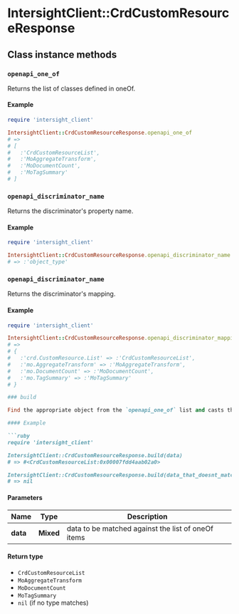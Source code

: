 # IntersightClient::CrdCustomResourceResponse

## Class instance methods

### `openapi_one_of`

Returns the list of classes defined in oneOf.

#### Example

```ruby
require 'intersight_client'

IntersightClient::CrdCustomResourceResponse.openapi_one_of
# =>
# [
#   :'CrdCustomResourceList',
#   :'MoAggregateTransform',
#   :'MoDocumentCount',
#   :'MoTagSummary'
# ]
```

### `openapi_discriminator_name`

Returns the discriminator's property name.

#### Example

```ruby
require 'intersight_client'

IntersightClient::CrdCustomResourceResponse.openapi_discriminator_name
# => :'object_type'
```

### `openapi_discriminator_name`

Returns the discriminator's mapping.

#### Example

```ruby
require 'intersight_client'

IntersightClient::CrdCustomResourceResponse.openapi_discriminator_mapping
# =>
# {
#   :'crd.CustomResource.List' => :'CrdCustomResourceList',
#   :'mo.AggregateTransform' => :'MoAggregateTransform',
#   :'mo.DocumentCount' => :'MoDocumentCount',
#   :'mo.TagSummary' => :'MoTagSummary'
# }

### build

Find the appropriate object from the `openapi_one_of` list and casts the data into it.

#### Example

```ruby
require 'intersight_client'

IntersightClient::CrdCustomResourceResponse.build(data)
# => #<CrdCustomResourceList:0x00007fdd4aab02a0>

IntersightClient::CrdCustomResourceResponse.build(data_that_doesnt_match)
# => nil
```

#### Parameters

| Name | Type | Description |
| ---- | ---- | ----------- |
| **data** | **Mixed** | data to be matched against the list of oneOf items |

#### Return type

- `CrdCustomResourceList`
- `MoAggregateTransform`
- `MoDocumentCount`
- `MoTagSummary`
- `nil` (if no type matches)

